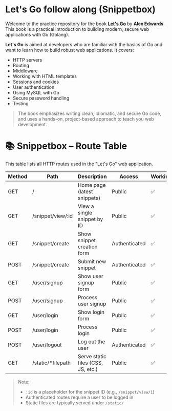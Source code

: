 # Let's Go follow along (Snippetbox)

Welcome to the practice repository for the book **[Let's Go](https://lets-go.alexedwards.net)** by **Alex Edwards**. This book is a practical introduction to building modern, secure web applications with Go (Golang).

**Let's Go** is aimed at developers who are familiar with the basics of Go and want to learn how to build robust web applications. It covers:

- HTTP servers
- Routing
- Middleware
- Working with HTML templates
- Sessions and cookies
- User authentication
- Using MySQL with Go
- Secure password handling
- Testing

> The book emphasizes writing clean, idiomatic, and secure Go code, and uses a hands-on, project-based approach to teach you web development.

# 📚 Snippetbox – Route Table

This table lists all HTTP routes used in the "Let's Go" web application.

| Method | Path               | Description                        | Access        | Working |
| ------ | ------------------ | ---------------------------------- | ------------- | ------- |
| GET    | /                  | Home page (latest snippets)        | Public        | ✅      |
| GET    | /snippet/view/:id  | View a single snippet by ID        | Public        | ✅      |
| GET    | /snippet/create    | Show snippet creation form         | Authenticated | ✅      |
| POST   | /snippet/create    | Submit new snippet                 | Authenticated | ✅      |
| GET    | /user/signup       | Show user signup form              | Public        | ✅      |
| POST   | /user/signup       | Process user signup                | Public        | ✅      |
| GET    | /user/login        | Show login form                    | Public        | ✅      |
| POST   | /user/login        | Process login                      | Public        | ✅      |
| POST   | /user/logout       | Log out the user                   | Authenticated | ✅      |
| GET    | /static/\*filepath | Serve static files (CSS, JS, etc.) | Public        | ✅      |

> Note:
>
> - `:id` is a placeholder for the snippet ID (e.g., `/snippet/view/1`)
> - Authenticated routes require a user to be logged in
> - Static files are typically served under `/static/`

<!-- go run "$(go env GOROOT)/src/crypto/tls/generate_cert.go" --rsa-bits=2048 --host=localhost       -->
